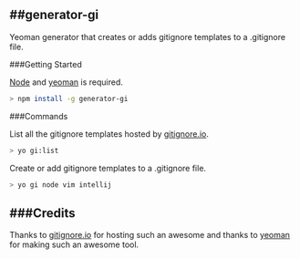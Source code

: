 ##generator-gi
---------------

Yeoman generator that creates or adds gitignore templates to a .gitignore file.

###Getting Started

[Node](http://nodejs.org/) and [yeoman](http://yeoman.io/) is required.

```bash
> npm install -g generator-gi
```

###Commands

List all the gitignore templates hosted by [gitignore.io](http://www.gitignore.io).


```bash
> yo gi:list
```

Create or add gitignore templates to a .gitignore file.
```bash
> yo gi node vim intellij
```

###Credits
----------

Thanks to [gitignore.io](http://www.gitignore.io) for hosting such an awesome and thanks to [yeoman](http://yeoman.io/) for making such an awesome tool.
